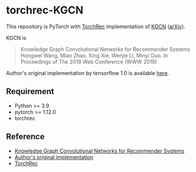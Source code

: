 # torchrec-KGCN

This repository is PyTorch with [TorchRec](https://github.com/pytorch/torchrec) implementation of [KGCN](https://dl.acm.org/doi/10.1145/3308558.3313417) ([arXiv](https://arxiv.org/abs/1904.12575)).

KGCN is

> Knowledge Graph Convolutional Networks for Recommender Systems
> Hongwei Wang, Miao Zhao, Xing Xie, Wenjie Li, Minyi Guo.
> In Proceedings of The 2019 Web Conference (WWW 2019)

Author's original implementation by tensorflow 1.0 is available [here](https://github.com/hwwang55/KGCN).

## Requirement

- Python >= 3.9
- pytorch >= 1.12.0
- torchrec

## Reference

- [Knowledge Graph Convolutional Networks for Recommender Systems](https://dl.acm.org/doi/10.1145/3308558.3313417)
- [Author's original implementation](https://github.com/hwwang55/KGCN)
- [TorchRec](https://github.com/pytorch/torchrec)
